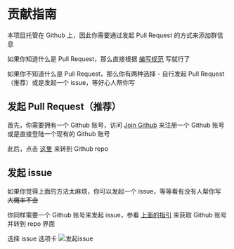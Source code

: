 # 贡献指南

本项目托管在 Github 上，因此你需要通过发起 Pull Request 的方式来添加群信息

如果你知道什么是 Pull Request，那么直接根据 [编写规范](编写规范.html) 写就行了

如果你不知道什么是 Pull Request，那么你有两种选择 - 自行发起 Pull Request（推荐）或是发起一个 issue，等好心人帮你写

## 发起 Pull Request（推荐）

首先，你需要拥有一个 Github 账号，访问 [Join Github](https://github.com/signup) 来注册一个 Github 账号或是直接登陆一个现有的 Github 账号

此后，点击 [这里](https://github.com/SherkeyXD/XMU-Groups) 来转到 Github repo

## 发起 issue

如果你觉得上面的方法太麻烦，你可以发起一个 issue，等等看有没有人帮你写 ~~大概率不会~~

你同样需要一个 Github 账号来发起 issue，参看 [上面的指引](#发起-pull-request-推荐) 来获取 Github 账号并转到 repo 界面

选择 issue 选项卡
![发起issue](/assets/screenshot/issue-1.png)
